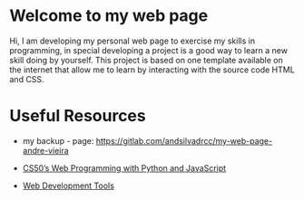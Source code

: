 # Welcome to my web page  

Hi, I am developing my personal web page to exercise my skills in programming, in special developing a project is
a good way to learn a new skill doing by yourself. This
project is based on one template available on the internet
that allow me to learn by interacting with the source code
HTML and CSS.


# Useful Resources
- my backup - page: https://gitlab.com/andsilvadrcc/my-web-page-andre-vieira

- [CS50’s Web Programming with Python and JavaScript](https://cs50.harvard.edu/web/2020/)

- [Web Development Tools](https://github.com/zero-to-mastery/resources/blob/master/WebDevTools.md)
